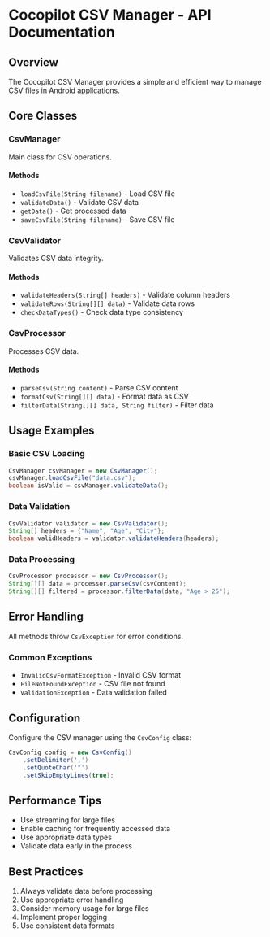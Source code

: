 # Cocopilot CSV Manager - API Documentation

## Overview
The Cocopilot CSV Manager provides a simple and efficient way to manage CSV files in Android applications.

## Core Classes

### CsvManager
Main class for CSV operations.

#### Methods
- `loadCsvFile(String filename)` - Load CSV file
- `validateData()` - Validate CSV data
- `getData()` - Get processed data
- `saveCsvFile(String filename)` - Save CSV file

### CsvValidator
Validates CSV data integrity.

#### Methods
- `validateHeaders(String[] headers)` - Validate column headers
- `validateRows(String[][] data)` - Validate data rows
- `checkDataTypes()` - Check data type consistency

### CsvProcessor
Processes CSV data.

#### Methods
- `parseCsv(String content)` - Parse CSV content
- `formatCsv(String[][] data)` - Format data as CSV
- `filterData(String[][] data, String filter)` - Filter data

## Usage Examples

### Basic CSV Loading
```java
CsvManager csvManager = new CsvManager();
csvManager.loadCsvFile("data.csv");
boolean isValid = csvManager.validateData();
```

### Data Validation
```java
CsvValidator validator = new CsvValidator();
String[] headers = {"Name", "Age", "City"};
boolean validHeaders = validator.validateHeaders(headers);
```

### Data Processing
```java
CsvProcessor processor = new CsvProcessor();
String[][] data = processor.parseCsv(csvContent);
String[][] filtered = processor.filterData(data, "Age > 25");
```

## Error Handling
All methods throw `CsvException` for error conditions.

### Common Exceptions
- `InvalidCsvFormatException` - Invalid CSV format
- `FileNotFoundException` - CSV file not found
- `ValidationException` - Data validation failed

## Configuration
Configure the CSV manager using the `CsvConfig` class:

```java
CsvConfig config = new CsvConfig()
    .setDelimiter(',')
    .setQuoteChar('"')
    .setSkipEmptyLines(true);
```

## Performance Tips
- Use streaming for large files
- Enable caching for frequently accessed data
- Use appropriate data types
- Validate data early in the process

## Best Practices
1. Always validate data before processing
2. Use appropriate error handling
3. Consider memory usage for large files
4. Implement proper logging
5. Use consistent data formats
